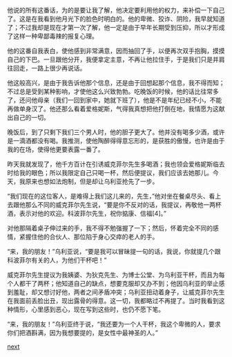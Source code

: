 
他说的所有这番话，为的是要让我了解，他决定要利用他的权力，来补偿一下自己了。这是在我看到他月光下的脸色时明白的。他的卑微、狡诈、阴险，我早就知道了；不过我却是现在才第一次了解，他一定是由于早年长期受到压抑，所以才形成了这样一种卑鄙毒辣的报复心理。

他的这番自我表白，使他感到非常满意，因而抽回了手，以便再次双手抱胸，摸摸自己的下巴。一旦跟他分开，我便拿定主意，不再让他拉住手，于是我们只是并肩往回走，一路上很少再说话。

他这般高兴，是由于我告诉他那个信息，还是由于回想起那个信息，我不得而知；不过总是受到某种影响，才使他这么兴致勃勃。吃晚饭的时候，他的话比往常多了，还问他母亲（我们一回到家中，她就下班了），他是不是年纪已经不小，不能再做单身汉了。他还那么看着爱格妮斯，气得我真想把他打倒在地，我情愿为这献出自己的一切。

晚饭后，到了只剩下我们三个男人时，他的胆子更大了。他并没有喝多少酒，或许是一滴酒都没有喝。我推测，使他陶醉得得意忘形的，是获胜的傲慢，也许是由于我的在场，使得他更要表露一番了。

昨天我就发现了，他千方百计在引诱威克菲尔先生多喝酒；我也领会爱格妮斯临去时给我的眼色；所以我限定自己只喝一杯，然后便提议，我们应该去她那儿。今天，我原来也想如法炮制，但是却让乌利亚抢先了一步。

“我们现在的这位客人，是难得上我们这儿来的，先生，”他对坐在餐桌尽头、看上去跟他那么不同的威克菲尔先生说，“要是你不反对的话，我提议，再敬他一两杯酒，表示对他的欢迎。科波菲尔先生，祝你掂康、信福[4]。”

对他那隔着桌子伸过来的手，我不得不勉强握了一下；然后，怀着完全不同的感情，紧握住他的合伙人、那位陷于身心交瘁的老人的手。

“来，我的朋友！”乌利亚说，“要是我可以冒昧提一句的话，我说，你就提几个跟科波菲尔有关的人，为他们干杯吧！”

威克菲尔先生提议为我姨婆、为狄克先生、为博士公堂、为乌利亚干杯，而且为每个人都干了两杯；他知道自己的缺点，想要克服却又办不到；他因乌利亚的举止感到羞耻，却又想讨好他，两者之间矛盾冲突；乌利亚扭动着身子，让威克菲尔先生在我面前丢脸出丑，现出露骨的得意。这一切，我都略过不再提了。当时我看到这种情形，心里感到恶心，现在写到这些时，也仍不愿下笔。

“来，我的朋友！”乌利亚终于说，“我还要为一个人干杯，我这个卑微的人，要求你们把酒斟满，因为我想要提的，是女性中最神圣的人。”

[next](page508.md)
